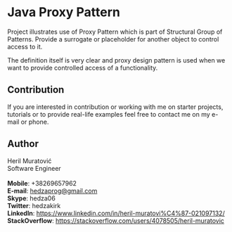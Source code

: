 # Java Proxy Pattern

Project illustrates use of Proxy Pattern which is part of Structural Group of Patterns.
Provide a surrogate or placeholder for another object to control access to it.

The definition itself is very clear and proxy design pattern is used when we want to provide 
controlled access of a functionality.

## Contribution

If you are interested in contribution or working with me on starter projects, tutorials or to provide real-life examples
feel free to contact me on my e-mail or phone.


## Author

Heril Muratović  
Software Engineer  
<br>
**Mobile**: +38269657962  
**E-mail**: hedzaprog@gmail.com  
**Skype**: hedza06  
**Twitter**: hedzakirk  
**LinkedIn**: https://www.linkedin.com/in/heril-muratovi%C4%87-021097132/  
**StackOverflow**: https://stackoverflow.com/users/4078505/heril-muratovic